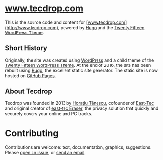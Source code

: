 # www.tecdrop.com
This is the source code and content for [www.tecdrop.com](http://www.tecdrop.com), powered by [Hugo](https://gohugo.io) and the [Twenty Fifteen WordPress Theme](https://wordpress.org/themes/twentyfifteen/).

## Short History

Originally, the site was created using [WordPress](https://wordpress.org) and a child theme of the [Twenty Fifteen WordPress Theme](https://wordpress.org/themes/twentyfifteen/). At the end of 2016, the site has been rebuilt using [Hugo](https://gohugo.io), the excellent static site generator. The static site is now hosted on [GitHub Pages](https://github.com/tecdrop/tecdrop.github.io).

## About Tecdrop

Tecdrop was founded in 2013 by [Horațiu Tănescu](https://horatiu.me), cofounder of [East-Tec](https://www.east-tec.com) and original creator of [east-tec Eraser](https://www.east-tec.com/eraser/), the privacy solution that quickly and securely covers your online and PC tracks.

# Contributing

Contributions are welcome: text, documentation, graphics, suggestions. Please [open an issue](https://github.com/tecdrop/www.tecdrop.com/issues), or [send an email](https://www.tecdrop.com/contact/).
